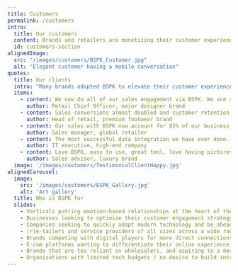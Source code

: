 ```yaml
---
title: Customers
permalink: /customers
intro:
  title: Our customers
  content: Brands and retailers are monetizing their customer experiences with BSPK
  id: customers-section
alignedImage:
  src: "/images/customers/BSPK_Customer.jpg"
  alt: "Elegant customer having a mobile conversation"
quotes:
  title: Our clients
  intro: "Many brands adopted BSPK to elevate their customer experience strategy. Here’s what some of them told us:"
  items:
    - content: We now do all of our sales engagement via BSPK. We are so fortunate to have their technology deployed in our stores.
      author: Retail Chief Officer, major designer brand 
    - content: Sales conversions almost doubled and customer retention tripled after nine months across our 80 store fleet.
      author: Head of retail, premium footwear brand
    - content: Our sales with BSPK now account for 85% of our business performance.
      author: Sales manager, global retailer
    - content: The most successful data integration we have ever done. We cannot believe it only took six weeks!
      author: IT executive, high-end company 
    - content: Love BSPK, easy to use, great tool, love having pictures to share with clients!
      author: Sales advisor, luxury brand
  image: '/images/customers/TestimonialClientHappy.jpg'
alignedCarousel:
  image:
    src: '/images/customers/BSPK_Gallery.jpg'
    alt: 'Art gallery'
  title: Who is BSPK for
  slides:
    - Verticals putting emotion-based relationships at the heart of their USP for long-term profit & CLVT
    - Businesses looking to optimize their customer engagement strategy with a playful and human touch
    - Companies seeking to quickly adopt modern technology and be ahead of the game
    - (r)e-tailers and service providers of all sizes across a wide range of industries
    - Brands competing with digital players for more direct connections with customers (online/offline)
    - E-com platforms wanting to differentiate their online experience with deeper human interactions
    - Brands that are too reliant on wholesalers, and aspiring to a more DTC approach
    - Organizations with limited tech budgets / no desire to build internally
---
```


<Internal-Intro/>
<Internal-AlignedImage/>
<ClientOnly>
  <Internal-Quotes/>
  <Internal-AlignedCarousel/>
</ClientOnly>
<Newsletter/>